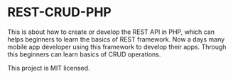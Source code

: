 # REST-CRUD-PHP
This is about how to create or develop the REST API in PHP, which can helps beginners to learn the basics of REST framework. Now a days many mobile app developer using this framework to develop their apps. Through this beginners can learn basics of CRUD operations.

This project is MIT licensed.
